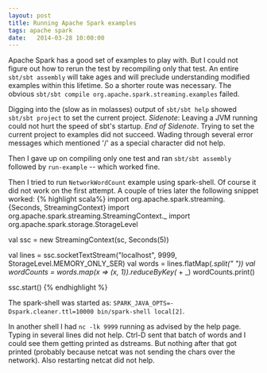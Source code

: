 ```yaml
---
layout: post
title: Running Apache Spark examples
tags: apache spark
date:   2014-03-28 10:00:00
---
```


Apache Spark has a good set of examples to play with. But I could not figure
out how to rerun the test by recompiling only that test. An entire `sbt/sbt
assembly` will take ages and will preclude understanding modified examples
within this lifetime. So a shorter route was necessary. The obvious `sbt/sbt
compile org.apache.spark.streaming.examples` failed.

Digging into the (slow as in molasses) output of `sbt/sbt help` showed `sbt/sbt project` to set the current project. *Sidenote*: Leaving a JVM running
could not hurt the speed of sbt's startup. *End of Sidenote*.  Trying to set
the current project to examples did not succeed. Wading through several
error messages which mentioned '/' as a special character did not help.

Then I gave up on compiling only one test and ran `sbt/sbt assembly` followed
by `run-example` -- which worked fine.

Then I tried to run `NetworkWordCount` example using spark-shell. Of course it
did not work on the first attempt. A couple of tries later the following
snippet worked:
{% highlight scala%}
import org.apache.spark.streaming.{Seconds, StreamingContext}
import org.apache.spark.streaming.StreamingContext._
import org.apache.spark.storage.StorageLevel

val ssc = new StreamingContext(sc, Seconds(5))

val lines = ssc.socketTextStream("localhost", 9999, StorageLevel.MEMORY_ONLY_SER)
val words = lines.flatMap(_.split(" "))
val wordCounts = words.map(x => (x, 1)).reduceByKey(_ + _)
wordCounts.print()

ssc.start()
{% endhighlight %}

The spark-shell was started as:
`SPARK_JAVA_OPTS=-Dspark.cleaner.ttl=10000 bin/spark-shell local[2]`.

In another shell I had `nc -lk 9999` running as advised by the help page.
Typing in several lines did not help. Ctrl-D sent that batch of words and
I could see them getting printed as dstreams. But nothing after that
got printed (probably because netcat was not sending the chars over the
network). Also restarting netcat did not help.

